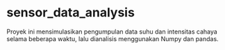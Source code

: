 # sensor_data_analysis
Proyek ini mensimulasikan pengumpulan data suhu dan intensitas cahaya selama beberapa waktu, lalu dianalisis menggunakan Numpy dan pandas.
